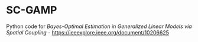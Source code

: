 # SC-GAMP

Python code for _Bayes-Optimal Estimation in Generalized Linear Models via Spatial Coupling_ - https://ieeexplore.ieee.org/document/10206625
